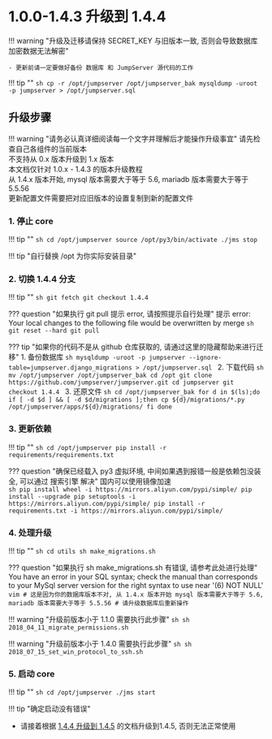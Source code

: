 # 1.0.0-1.4.3 升级到 1.4.4

!!! warning "升级及迁移请保持 SECRET_KEY 与旧版本一致, 否则会导致数据库加密数据无法解密"

    - 更新前请一定要做好备份 数据库 和 JumpServer 源代码的工作

!!! tip ""
    ```sh
    cp -r /opt/jumpserver /opt/jumpserver_bak
    mysqldump -uroot -p jumpserver > /opt/jumpserver.sql
    ```

## 升级步骤

!!! warning "请务必认真详细阅读每一个文字并理解后才能操作升级事宜"
    请先检查自己各组件的当前版本  
    不支持从 0.x 版本升级到 1.x 版本  
    本文档仅针对 1.0.x - 1.4.3 的版本升级教程  
    从 1.4.x 版本开始, mysql 版本需要大于等于 5.6, mariadb 版本需要大于等于 5.5.56  
    更新配置文件需要把对应旧版本的设置复制到新的配置文件

### 1. 停止 core

!!! tip ""
    ```sh
    cd /opt/jumpserver
    source /opt/py3/bin/activate
    ./jms stop
    ```

!!! tip "自行替换 /opt 为你实际安装目录"

### 2. 切换 1.4.4 分支

!!! tip ""
    ```sh
    git fetch
    git checkout 1.4.4
    ```

??? question "如果执行 git pull 提示 error, 请按照提示自行处理"
    提示 error: Your local changes to the following file would be overwritten by merge
    ```sh
    git reset --hard
    git pull
    ```

??? tip "如果你的代码不是从 github 仓库获取的, 请通过这里的隐藏帮助来进行迁移"
    1. 备份数据库
    ```sh
    mysqldump -uroot -p jumpserver --ignore-table=jumpserver.django_migrations > /opt/jumpserver.sql
    ```
    2. 下载代码
    ```sh
    mv /opt/jumpserver /opt/jumpserver_bak
    cd /opt
    git clone https://github.com/jumpserver/jumpserver.git
    cd jumpserver
    git checkout 1.4.4
    ```
    3. 还原文件
    ```sh
    cd /opt/jumpserver_bak
    for d in $(ls);do
      if [ -d $d ] && [ -d $d/migrations ];then
        cp ${d}/migrations/*.py /opt/jumpserver/apps/${d}/migrations/
      fi
    done
    ```

### 3. 更新依赖

!!! tip ""
    ```sh
    cd /opt/jumpserver
    pip install -r requirements/requirements.txt
    ```

??? question "确保已经载入 py3 虚拟环境, 中间如果遇到报错一般是依赖包没装全, 可以通过 搜索引擎 解决"
    国内可以使用镜像加速  
    ```sh
    pip install wheel -i https://mirrors.aliyun.com/pypi/simple/
    pip install --upgrade pip setuptools -i https://mirrors.aliyun.com/pypi/simple/
    pip install -r requirements.txt -i https://mirrors.aliyun.com/pypi/simple/
    ```

### 4. 处理升级

!!! tip ""
    ```sh
    cd utils
    sh make_migrations.sh
    ```

??? question "如果执行 sh make_migrations.sh 有错误, 请参考此处进行处理"
    You have an error in your SQL syntax; check the manual than corresponds to your MySql server version for the right syntax to use near '(6) NOT NULL'
    ```vim
    # 这是因为你的数据库版本不对, 从 1.4.x 版本开始 mysql 版本需要大于等于 5.6, mariadb 版本需要大于等于 5.5.56
    # 请升级数据库后重新操作
    ```

!!! warning "升级前版本小于 1.1.0 需要执行此步骤"
    ```sh
    sh 2018_04_11_migrate_permissions.sh
    ```

!!! warning "升级前版本小于 1.4.0 需要执行此步骤"
    ```sh
    sh 2018_07_15_set_win_protocol_to_ssh.sh
    ```

### 5. 启动 core

!!! tip ""
    ```sh
    cd /opt/jumpserver
    ./jms start
    ```

!!! tip "确定启动没有错误"

- 请接着根据 [1.4.4 升级到 1.4.5](1.4.4.md) 的文档升级到1.4.5, 否则无法正常使用
